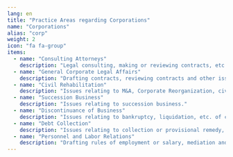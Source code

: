 ```yaml
---
lang: en
title: "Practice Areas regarding Corporations"
name: "Corporations"
alias: "corp"
weight: 2
icon: "fa fa-group"
items:
  - name: "Consulting Attorneys"
    description: "Legal consulting, making or reviewing contracts, etc."
  - name: "General Corporate Legal Affairs"
    description: "Drafting contracts, reviewing contracts and other issues relating to general corporate."
  - name: "Civil Rehabilitation"
    description: "Issues relating to M&A, Corporate Reorganization, civil rehabilitation and other company reorganizations."
  - name: "Succession Business"
    description: "Issues relating to succession business."
  - name: "Discontinuance of Business"
    description: "Issues relating to bankruptcy, liquidation, etc. of corporations."
  - name: "Debt Collection"
    description: "Issues relating to collection or provisional remedy, etc. of Receivables and other debts."
  - name: "Personnel and Labor Relations"
    description: "Drafting rules of employment or salary, mediation and litigations, and other personnel and labor issues."
---
```

